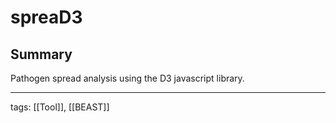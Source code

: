 # spreaD3

## Summary

Pathogen spread analysis using the D3 javascript library.

---
tags: [[Tool]], [[BEAST]]
